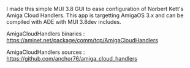 I made this simple MUI 3.8 GUI to ease configuration of Norbert Kett's Amiga Cloud Handlers. This app is targetting AmigaOS 3.x and can be compiled with ADE with MUI 3.8dev includes.

AmigaCloudHandlers binaries :
https://aminet.net/package/comm/tcp/AmigaCloudHandlers

AmigaCloudHandlers sources :
https://github.com/anchor76/amiga_cloud_handlers
